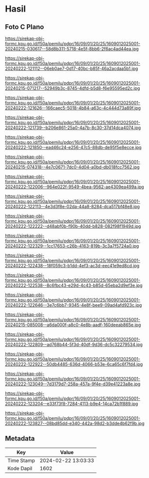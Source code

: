 # Hasil

## Foto C Plano

https://sirekap-obj-formc.kpu.go.id/f50a/pemilu/pdpr/16/09/01/20/25/1609012025001-20240215-030617--58d8b311-5718-4e5f-8bb6-2f6ac4ad44ea.jpg

https://sirekap-obj-formc.kpu.go.id/f50a/pemilu/pdpr/16/09/01/20/25/1609012025001-20240222-121112--06eb0ae7-0d17-40bc-b85f-46a2acdaa5b1.jpg

https://sirekap-obj-formc.kpu.go.id/f50a/pemilu/pdpr/16/09/01/20/25/1609012025001-20240215-071217--52949b3c-8745-4dfd-b5d8-f6e95595ed2c.jpg

https://sirekap-obj-formc.kpu.go.id/f50a/pemilu/pdpr/16/09/01/20/25/1609012025001-20240222-121626--166caec5-5018-4b84-a63c-4c444d73a89f.jpg

https://sirekap-obj-formc.kpu.go.id/f50a/pemilu/pdpr/16/09/01/20/25/1609012025001-20240222-121739--b206e861-25a0-4a7b-8c30-37d14dca4074.jpg

https://sirekap-obj-formc.kpu.go.id/f50a/pemilu/pdpr/16/09/01/20/25/1609012025001-20240222-121850--ead46c24-e256-47c5-88db-de95f5e8ecce.jpg

https://sirekap-obj-formc.kpu.go.id/f50a/pemilu/pdpr/16/09/01/20/25/1609012025001-20240215-074318--4e7c0671-7dc0-4d04-a0bd-db018fcc7562.jpg

https://sirekap-obj-formc.kpu.go.id/f50a/pemilu/pdpr/16/09/01/20/25/1609012025001-20240222-122006--964e022f-9549-4bea-9562-ae4309ea499a.jpg

https://sirekap-obj-formc.kpu.go.id/f50a/pemilu/pdpr/16/09/01/20/25/1609012025001-20240222-122113--4e3d3f8e-02da-44a8-8284-dca517bf48e8.jpg

https://sirekap-obj-formc.kpu.go.id/f50a/pemilu/pdpr/16/09/01/20/25/1609012025001-20240222-122222--d48abf0b-f90b-40dd-b828-082f98f1949d.jpg

https://sirekap-obj-formc.kpu.go.id/f50a/pemilu/pdpr/16/09/01/20/25/1609012025001-20240222-122329--1cc17653-c26b-4163-819b-3c3a7f5724a0.jpg

https://sirekap-obj-formc.kpu.go.id/f50a/pemilu/pdpr/16/09/01/20/25/1609012025001-20240222-122438--18f059c3-b1dd-4ef3-ac3d-eec41e9ed8cd.jpg

https://sirekap-obj-formc.kpu.go.id/f50a/pemilu/pdpr/16/09/01/20/25/1609012025001-20240222-122538--8c6fbc43-e29d-4c43-b85d-65eba2d9ef3e.jpg

https://sirekap-obj-formc.kpu.go.id/f50a/pemilu/pdpr/16/09/01/20/25/1609012025001-20240222-122646--3e7c6bb7-9345-4e8f-bee9-09ad4afd923c.jpg

https://sirekap-obj-formc.kpu.go.id/f50a/pemilu/pdpr/16/09/01/20/25/1609012025001-20240215-085008--a6da000f-a8c0-4e8b-aadf-160deeab865e.jpg

https://sirekap-obj-formc.kpu.go.id/f50a/pemilu/pdpr/16/09/01/20/25/1609012025001-20240222-122809--ad768b44-5f3d-40df-9d36-dc5c32279534.jpg

https://sirekap-obj-formc.kpu.go.id/f50a/pemilu/pdpr/16/09/01/20/25/1609012025001-20240222-122922--50db4485-636d-4066-b53e-6ca65c6f7fd4.jpg

https://sirekap-obj-formc.kpu.go.id/f50a/pemilu/pdpr/16/09/01/20/25/1609012025001-20240222-123049--7d3179d7-258a-457a-9f4e-d39e41223a8e.jpg

https://sirekap-obj-formc.kpu.go.id/f50a/pemilu/pdpr/16/09/01/20/25/1609012025001-20240222-123204--e33f73f8-7284-4113-b9e4-14ca72b1f889.jpg

https://sirekap-obj-formc.kpu.go.id/f50a/pemilu/pdpr/16/09/01/20/25/1609012025001-20240222-123827--08bd85dd-e340-442a-98d2-b3dde4b62f9b.jpg


## Metadata

| Key        | Value               |
| ---------- | ------------------- |
| Time Stamp | 2024-02-22 13:03:33 |
| Kode Dapil | 1602                |



